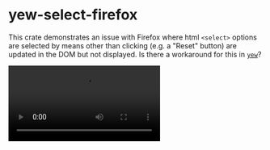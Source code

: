 # yew-select-firefox

This crate demonstrates an issue with Firefox where html `<select>` options are
selected by means other than clicking (e.g. a "Reset" button) are updated in
the DOM but not displayed. Is there a workaround for this in [`yew`](https://github.com/yewstack/yew)?

![Firefox screen recording](firefox.mp4)
